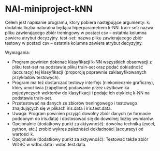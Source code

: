 # NAI-miniproject-kNN

Celem jest napisanie programu, ktory pobiera następujące argumenty:
k: dodatnia liczba naturalna będąca hiperparametrem k-NN.
train-set: nazwa pliku zawierającego zbiór treningowy w postaci csv – ostatnia kolumna
zawiera atrybut decyzyjny.
test-set: nazwa pliku zawierajacego zbiór testowy w postaci csv – ostatnia kolumna
zawiera atrybut decyzyjny.

Wymagania:
- Program powinien dokonać klasyfikacji k-NN wszystkich obserwacji z pliku test-set
na podstawie pliku train-set oraz podać dokladność (accuracy) tej klasyfikacji
(proporcję poprawnie zaklasyfikowanych przykładów testowych).
- Program ma też dostarczać testowy interfejs (niekoniecznie graficzny), który umożliwia
(zapętlone) podawanie przez użytkownika pojedynczych wektorów do klasyfikacji
i podaje ich etykietę k-NN na podstawie train-set.
- Przetestować na danych ze zbiorów treningowego i testowego znajdujących się w
plikach iris.data i iris.test.data.
- Uwaga: Program powinien przyjąć dowolny zbiór danych (w formacie podobnym
do iris.data) i dostosować się do dowolnej liczby wymiarów.
- Opcjonalnie (dodatkowy punkt za aktywność): dowolną techniką (excel, python,
etc.) zrobić wykres zależności dokładności (accuracy) od wartości k.
- Opcjonalnie (dodatkowy punkt za aktywność): Testować także zbiór WDBC
w wdbc.data i wdbc.test.data.
